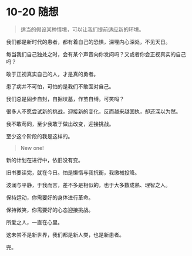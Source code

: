 # 10-20 随想

> 适当的假设某种情境，可以让我们提前适应新的环境。

我们都是新时代的患者，都有着自己的恐惧，深埋内心深处，不见天日。

每当我们自己独处之时，会有某个声音向你发问吗？又或者你会正视真实的自己吗？

敢于正视真实自己的人，才是真的勇者。

患了病并不可怕，可怕的是我们不敢面对自己。

我们总是固步自封，自掘坟墓，作茧自缚。可笑吗？

很多人不愿尝试新的挑战，迎接新的变化，反而越来越固执，却还深以为然。

我不敢苟同，至少我敢于做出改变，迎接挑战。

至少这个阶段的我是这样的。


> New one!

新的计划在进行中，依旧没有变。

旧书要读完，就在今日。怕是懒惰与我抗衡，我缴械投降。

波澜与平静，于我而言，差不多是相似的，也于大多数成熟、理智之人。

保持运动，你需要好的身体进行革命。

保持微笑，你需要好的心态迎接挑战。

所爱之人，一直在心里。


这未尝不是新世界，我们都是新人类，也是新患者。

完。






